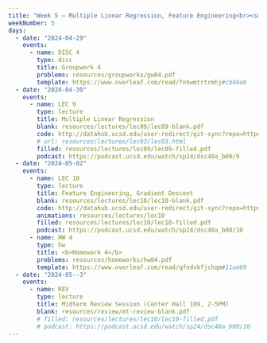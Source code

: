 ```yaml
---
title: "Week 5 – Multiple Linear Regression, Feature Engineering<br><small>📘 Read <a href='resources/notes/notes_chapter_1.pdf#page=16'>Note 1, Pages 16-17</a>.</small>"
weekNumber: 5
days:
  - date: "2024-04-29"
    events:
      - name: DISC 4
        type: disc
        title: Groupwork 4
        problems: resources/groupworks/gw04.pdf
        template: https://www.overleaf.com/read/fnhwmtrtrmhj#cbd4a6
  - date: "2024-04-30"
    events:
      - name: LEC 9
        type: lecture
        title: Multiple Linear Regression
        blank: resources/lectures/lec09/lec09-blank.pdf
        code: http://datahub.ucsd.edu/user-redirect/git-sync?repo=https://github.com/dsc-courses/dsc40a-2024-sp&subPath=lectures/lec09/lec09-code.ipynb
        # url: resources/lectures/lec03/lec03.html
        filled: resources/lectures/lec09/lec09-filled.pdf
        podcast: https://podcast.ucsd.edu/watch/sp24/dsc40a_b00/9
  - date: "2024-05-02"
    events:
      - name: LEC 10
        type: lecture
        title: Feature Engineering, Gradient Descent
        blank: resources/lectures/lec10/lec10-blank.pdf
        code: http://datahub.ucsd.edu/user-redirect/git-sync?repo=https://github.com/dsc-courses/dsc40a-2024-sp&subPath=lectures/lec10/lec10-code.ipynb
        animations: resources/lectures/lec10
        filled: resources/lectures/lec10/lec10-filled.pdf
        podcast: https://podcast.ucsd.edu/watch/sp24/dsc40a_b00/10
      - name: HW 4
        type: hw
        title: <b>Homework 4</b>
        problems: resources/homeworks/hw04.pdf
        template: https://www.overleaf.com/read/qfndvkfjchqm#11ae69
  - date: "2024-05--3"
    events:
      - name: REV
        type: lecture
        title: Midterm Review Session (Center Hall 109, 2-5PM)
        blank: resources/review/mt-review-blank.pdf
        # filled: resources/lectures/lec10/lec10-filled.pdf
        # podcast: https://podcast.ucsd.edu/watch/sp24/dsc40a_b00/10
---
```

